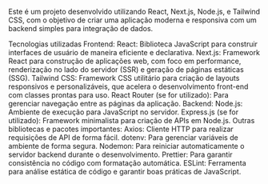 Este é um projeto desenvolvido utilizando React, Next.js, Node.js, e Tailwind CSS, com o objetivo de criar uma aplicação moderna e responsiva com um backend simples para integração de dados.

Tecnologias utilizadas
Frontend:
React: Biblioteca JavaScript para construir interfaces de usuário de maneira eficiente e declarativa.
Next.js: Framework React para construção de aplicações web, com foco em performance, renderização no lado do servidor (SSR) e geração de páginas estáticas (SSG).
Tailwind CSS: Framework CSS utilitário para criação de layouts responsivos e personalizáveis, que acelera o desenvolvimento front-end com classes prontas para uso.
React Router (se for utilizado): Para gerenciar navegação entre as páginas da aplicação.
Backend:
Node.js: Ambiente de execução para JavaScript no servidor.
Express.js (se for utilizado): Framework minimalista para criação de APIs em Node.js.
Outras bibliotecas e pacotes importantes:
Axios: Cliente HTTP para realizar requisições de API de forma fácil.
dotenv: Para gerenciar variáveis de ambiente de forma segura.
Nodemon: Para reiniciar automaticamente o servidor backend durante o desenvolvimento.
Prettier: Para garantir consistência no código com formatação automática.
ESLint: Ferramenta para análise estática de código e garantir boas práticas de JavaScript.
